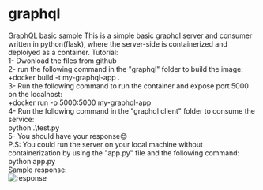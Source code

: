 # graphql
GraphQL basic sample
This is a simple basic graphql server and consumer written in python(flask), where the server-side is containerized and deploiyed as a container.
Tutorial:  
1- Dwonload the files from github  
2- run the following command in the "graphql" folder to build the image:  
  +docker build -t my-graphql-app .  
3- Run the following command to run the container and expose port 5000 on the localhost:  
  +docker run -p 5000:5000 my-graphql-app  
4- Run the following command in the "graphql client" folder to consume the service:  
   python .\test.py  
5- You should have your response😊  
P.S: You could run the server on your local machine without containerization by using the "app.py" file and the following command:  
  python app.py  
Sample response:  
  ![response](https://github.com/BugsCleaners/graphql/assets/91881471/0ffbcce0-25f5-4194-a551-0879c8978c37)
